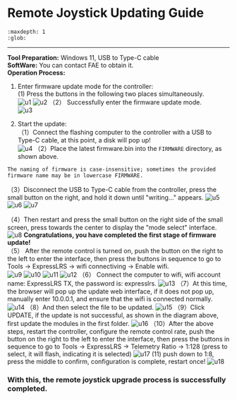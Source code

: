 # Remote Joystick Updating Guide
```{toctree}
:maxdepth: 1
:glob:
```
------
**Tool Preparation:** Windows 11, USB to Type-C cable  
**SoftWare:** You can contact FAE to obtain it.  
**Operation Process:**
1. Enter firmware update mode for the controller:  
(1) Press the buttons in the following two places simultaneously.  
![u1](../../_static/up1)
![u2](../../_static/up2)
（2） Successfully enter the firmware update mode.  
![u3](../../_static/up3.PNG)

2. Start the update:  
（1）Connect the flashing computer to the controller with a USB to Type-C cable, at this point, a disk will pop up!  
![u4](../../_static/up4.PNG)
（2）Place the latest firmware.bin into the `FIRMWARE` directory, as shown above.  
```{note}
The naming of firmware is case-insensitive; sometimes the provided firmware name may be in lowercase FIRMWARE.
```
（3）Disconnect the USB to Type-C cable from the controller, press the small button on the right, and hold it down until "writing..." appears.
![u5](../../_static/up5.PNG)
![u6](../../_static/up6.PNG)
![u7](../../_static/up7.PNG)

（4）Then restart and press the small button on the right side of the small screen, press towards the center to display the "mode select" interface.
![u8](../../_static/up8.JPEG)
**Congratulations, you have completed the first stage of firmware update!**  
（5） After the remote control is turned on, push the button on the right to the left to enter the interface, then press the buttons in sequence to go to Tools -> ExpressLRS -> wifi connectiving -> Enable wifi.  
![u9](../../_static/up9.PNG)
![u10](../../_static/up10.jpg)
![u11](../../_static/up11.png)
![u12](../../_static/up12.png)
（6） Connect the computer to wifi, wifi account name: ExpressLRS TX, the password is: expresslrs. 
![u13](../../_static/up13.png)
 （7）At this time, the browser will pop up the update web interface, if it does not pop up, manually enter 10.0.0.1, and ensure that the wifi is connected normally.
 ![u14](../../_static/up14.png)
 （8）And then select the file to be updated.
 ![u15](../../_static/up15.png)
 （9）Click UPDATE, if the update is not successful, as shown in the diagram above, first update the modules in the first folder.
  ![u16](../../_static/up16.png)
 （10）After the above steps, restart the controller, configure the remote control rate, push the button on the right to the left to enter the interface, then press the buttons in sequence to go to Tools -> ExpressLRS -> Telemetry Ratio -> 1:128 (press to select, it will flash, indicating it is selected)
 ![u17](../../_static/u17.png)
 (11) push down to 1:8, press the middle to confirm, configuration is complete, restart once!
  ![u18](../../_static/up18.png)
  <h3>With this, the remote joystick upgrade process is successfully completed.</h3>